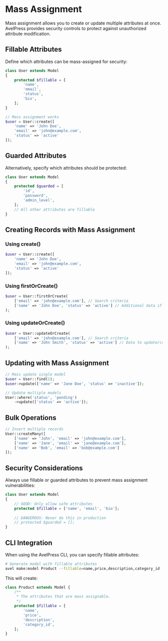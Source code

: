 # Mass Assignment

Mass assignment allows you to create or update multiple attributes at once. AvelPress provides security controls to protect against unauthorized attribute modification.

## Fillable Attributes

Define which attributes can be mass-assigned for security:

```php
class User extends Model
{
    protected $fillable = [
        'name',
        'email',
        'status',
        'bio',
    ];
}

// Mass assignment works
$user = User::create([
    'name' => 'John Doe',
    'email' => 'john@example.com',
    'status' => 'active'
]);
```

## Guarded Attributes

Alternatively, specify which attributes should be protected:

```php
class User extends Model
{
    protected $guarded = [
        'id',
        'password',
        'admin_level',
    ];
    // All other attributes are fillable
}
```

## Creating Records with Mass Assignment

### Using create()

```php
$user = User::create([
    'name' => 'John Doe',
    'email' => 'john@example.com',
    'status' => 'active'
]);
```

### Using firstOrCreate()

```php
$user = User::firstOrCreate(
    ['email' => 'john@example.com'], // Search criteria
    ['name' => 'John Doe', 'status' => 'active'] // Additional data if creating
);
```

### Using updateOrCreate()

```php
$user = User::updateOrCreate(
    ['email' => 'john@example.com'], // Search criteria  
    ['name' => 'John Smith', 'status' => 'active'] // Data to update/create
);
```

## Updating with Mass Assignment

```php
// Mass update single model
$user = User::find(1);
$user->update(['name' => 'Jane Doe', 'status' => 'inactive']);

// Update multiple models
User::where('status', 'pending')
    ->update(['status' => 'active']);
```

## Bulk Operations

```php
// Insert multiple records
User::createMany([
    ['name' => 'John', 'email' => 'john@example.com'],
    ['name' => 'Jane', 'email' => 'jane@example.com'],
    ['name' => 'Bob', 'email' => 'bob@example.com']
]);
```

## Security Considerations

Always use fillable or guarded attributes to prevent mass assignment vulnerabilities:

```php
class User extends Model
{
    // GOOD: Only allow safe attributes
    protected $fillable = ['name', 'email', 'bio'];
    
    // DANGEROUS: Never do this in production
    // protected $guarded = [];
}
```

## CLI Integration

When using the AvelPress CLI, you can specify fillable attributes:

```bash
# Generate model with fillable attributes
avel make:model Product --fillable=name,price,description,category_id
```

This will create:

```php
class Product extends Model {
    /**
     * The attributes that are mass assignable.
     */
    protected $fillable = [
        'name',
        'price', 
        'description',
        'category_id',
    ];
}
```
